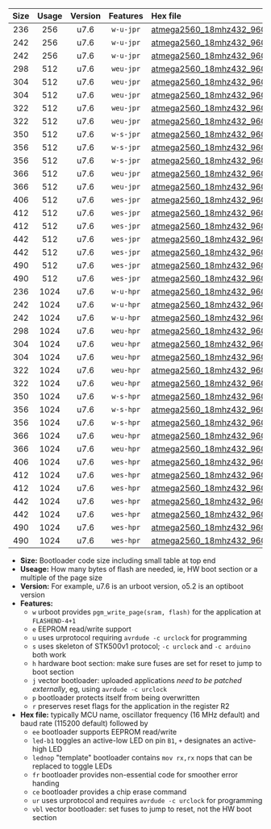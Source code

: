 |Size|Usage|Version|Features|Hex file|
|:-:|:-:|:-:|:-:|:--|
|236|256|u7.6|`w-u-jpr`|[atmega2560_18mhz432_9600bps_ur_vbl.hex](https://raw.githubusercontent.com/stefanrueger/urboot/main/atmega2560_18mhz432_9600bps_ur_vbl.hex)|
|242|256|u7.6|`w-u-jpr`|[atmega2560_18mhz432_9600bps_led+b7_ur_vbl.hex](https://raw.githubusercontent.com/stefanrueger/urboot/main/atmega2560_18mhz432_9600bps_led+b7_ur_vbl.hex)|
|242|256|u7.6|`w-u-jpr`|[atmega2560_18mhz432_9600bps_lednop_ur_vbl.hex](https://raw.githubusercontent.com/stefanrueger/urboot/main/atmega2560_18mhz432_9600bps_lednop_ur_vbl.hex)|
|298|512|u7.6|`weu-jpr`|[atmega2560_18mhz432_9600bps_ee_ur_vbl.hex](https://raw.githubusercontent.com/stefanrueger/urboot/main/atmega2560_18mhz432_9600bps_ee_ur_vbl.hex)|
|304|512|u7.6|`weu-jpr`|[atmega2560_18mhz432_9600bps_ee_led+b7_ur_vbl.hex](https://raw.githubusercontent.com/stefanrueger/urboot/main/atmega2560_18mhz432_9600bps_ee_led+b7_ur_vbl.hex)|
|304|512|u7.6|`weu-jpr`|[atmega2560_18mhz432_9600bps_ee_lednop_ur_vbl.hex](https://raw.githubusercontent.com/stefanrueger/urboot/main/atmega2560_18mhz432_9600bps_ee_lednop_ur_vbl.hex)|
|322|512|u7.6|`weu-jpr`|[atmega2560_18mhz432_9600bps_ee_led+b7_fr_ur_vbl.hex](https://raw.githubusercontent.com/stefanrueger/urboot/main/atmega2560_18mhz432_9600bps_ee_led+b7_fr_ur_vbl.hex)|
|322|512|u7.6|`weu-jpr`|[atmega2560_18mhz432_9600bps_ee_lednop_fr_ur_vbl.hex](https://raw.githubusercontent.com/stefanrueger/urboot/main/atmega2560_18mhz432_9600bps_ee_lednop_fr_ur_vbl.hex)|
|350|512|u7.6|`w-s-jpr`|[atmega2560_18mhz432_9600bps_vbl.hex](https://raw.githubusercontent.com/stefanrueger/urboot/main/atmega2560_18mhz432_9600bps_vbl.hex)|
|356|512|u7.6|`w-s-jpr`|[atmega2560_18mhz432_9600bps_led+b7_vbl.hex](https://raw.githubusercontent.com/stefanrueger/urboot/main/atmega2560_18mhz432_9600bps_led+b7_vbl.hex)|
|356|512|u7.6|`w-s-jpr`|[atmega2560_18mhz432_9600bps_lednop_vbl.hex](https://raw.githubusercontent.com/stefanrueger/urboot/main/atmega2560_18mhz432_9600bps_lednop_vbl.hex)|
|366|512|u7.6|`weu-jpr`|[atmega2560_18mhz432_9600bps_ee_led+b7_fr_ce_ur_vbl.hex](https://raw.githubusercontent.com/stefanrueger/urboot/main/atmega2560_18mhz432_9600bps_ee_led+b7_fr_ce_ur_vbl.hex)|
|366|512|u7.6|`weu-jpr`|[atmega2560_18mhz432_9600bps_ee_lednop_fr_ce_ur_vbl.hex](https://raw.githubusercontent.com/stefanrueger/urboot/main/atmega2560_18mhz432_9600bps_ee_lednop_fr_ce_ur_vbl.hex)|
|406|512|u7.6|`wes-jpr`|[atmega2560_18mhz432_9600bps_ee_vbl.hex](https://raw.githubusercontent.com/stefanrueger/urboot/main/atmega2560_18mhz432_9600bps_ee_vbl.hex)|
|412|512|u7.6|`wes-jpr`|[atmega2560_18mhz432_9600bps_ee_led+b7_vbl.hex](https://raw.githubusercontent.com/stefanrueger/urboot/main/atmega2560_18mhz432_9600bps_ee_led+b7_vbl.hex)|
|412|512|u7.6|`wes-jpr`|[atmega2560_18mhz432_9600bps_ee_lednop_vbl.hex](https://raw.githubusercontent.com/stefanrueger/urboot/main/atmega2560_18mhz432_9600bps_ee_lednop_vbl.hex)|
|442|512|u7.6|`wes-jpr`|[atmega2560_18mhz432_9600bps_ee_led+b7_fr_vbl.hex](https://raw.githubusercontent.com/stefanrueger/urboot/main/atmega2560_18mhz432_9600bps_ee_led+b7_fr_vbl.hex)|
|442|512|u7.6|`wes-jpr`|[atmega2560_18mhz432_9600bps_ee_lednop_fr_vbl.hex](https://raw.githubusercontent.com/stefanrueger/urboot/main/atmega2560_18mhz432_9600bps_ee_lednop_fr_vbl.hex)|
|490|512|u7.6|`wes-jpr`|[atmega2560_18mhz432_9600bps_ee_led+b7_fr_ce_vbl.hex](https://raw.githubusercontent.com/stefanrueger/urboot/main/atmega2560_18mhz432_9600bps_ee_led+b7_fr_ce_vbl.hex)|
|490|512|u7.6|`wes-jpr`|[atmega2560_18mhz432_9600bps_ee_lednop_fr_ce_vbl.hex](https://raw.githubusercontent.com/stefanrueger/urboot/main/atmega2560_18mhz432_9600bps_ee_lednop_fr_ce_vbl.hex)|
|236|1024|u7.6|`w-u-hpr`|[atmega2560_18mhz432_9600bps_ur.hex](https://raw.githubusercontent.com/stefanrueger/urboot/main/atmega2560_18mhz432_9600bps_ur.hex)|
|242|1024|u7.6|`w-u-hpr`|[atmega2560_18mhz432_9600bps_led+b7_ur.hex](https://raw.githubusercontent.com/stefanrueger/urboot/main/atmega2560_18mhz432_9600bps_led+b7_ur.hex)|
|242|1024|u7.6|`w-u-hpr`|[atmega2560_18mhz432_9600bps_lednop_ur.hex](https://raw.githubusercontent.com/stefanrueger/urboot/main/atmega2560_18mhz432_9600bps_lednop_ur.hex)|
|298|1024|u7.6|`weu-hpr`|[atmega2560_18mhz432_9600bps_ee_ur.hex](https://raw.githubusercontent.com/stefanrueger/urboot/main/atmega2560_18mhz432_9600bps_ee_ur.hex)|
|304|1024|u7.6|`weu-hpr`|[atmega2560_18mhz432_9600bps_ee_led+b7_ur.hex](https://raw.githubusercontent.com/stefanrueger/urboot/main/atmega2560_18mhz432_9600bps_ee_led+b7_ur.hex)|
|304|1024|u7.6|`weu-hpr`|[atmega2560_18mhz432_9600bps_ee_lednop_ur.hex](https://raw.githubusercontent.com/stefanrueger/urboot/main/atmega2560_18mhz432_9600bps_ee_lednop_ur.hex)|
|322|1024|u7.6|`weu-hpr`|[atmega2560_18mhz432_9600bps_ee_led+b7_fr_ur.hex](https://raw.githubusercontent.com/stefanrueger/urboot/main/atmega2560_18mhz432_9600bps_ee_led+b7_fr_ur.hex)|
|322|1024|u7.6|`weu-hpr`|[atmega2560_18mhz432_9600bps_ee_lednop_fr_ur.hex](https://raw.githubusercontent.com/stefanrueger/urboot/main/atmega2560_18mhz432_9600bps_ee_lednop_fr_ur.hex)|
|350|1024|u7.6|`w-s-hpr`|[atmega2560_18mhz432_9600bps.hex](https://raw.githubusercontent.com/stefanrueger/urboot/main/atmega2560_18mhz432_9600bps.hex)|
|356|1024|u7.6|`w-s-hpr`|[atmega2560_18mhz432_9600bps_led+b7.hex](https://raw.githubusercontent.com/stefanrueger/urboot/main/atmega2560_18mhz432_9600bps_led+b7.hex)|
|356|1024|u7.6|`w-s-hpr`|[atmega2560_18mhz432_9600bps_lednop.hex](https://raw.githubusercontent.com/stefanrueger/urboot/main/atmega2560_18mhz432_9600bps_lednop.hex)|
|366|1024|u7.6|`weu-hpr`|[atmega2560_18mhz432_9600bps_ee_led+b7_fr_ce_ur.hex](https://raw.githubusercontent.com/stefanrueger/urboot/main/atmega2560_18mhz432_9600bps_ee_led+b7_fr_ce_ur.hex)|
|366|1024|u7.6|`weu-hpr`|[atmega2560_18mhz432_9600bps_ee_lednop_fr_ce_ur.hex](https://raw.githubusercontent.com/stefanrueger/urboot/main/atmega2560_18mhz432_9600bps_ee_lednop_fr_ce_ur.hex)|
|406|1024|u7.6|`wes-hpr`|[atmega2560_18mhz432_9600bps_ee.hex](https://raw.githubusercontent.com/stefanrueger/urboot/main/atmega2560_18mhz432_9600bps_ee.hex)|
|412|1024|u7.6|`wes-hpr`|[atmega2560_18mhz432_9600bps_ee_led+b7.hex](https://raw.githubusercontent.com/stefanrueger/urboot/main/atmega2560_18mhz432_9600bps_ee_led+b7.hex)|
|412|1024|u7.6|`wes-hpr`|[atmega2560_18mhz432_9600bps_ee_lednop.hex](https://raw.githubusercontent.com/stefanrueger/urboot/main/atmega2560_18mhz432_9600bps_ee_lednop.hex)|
|442|1024|u7.6|`wes-hpr`|[atmega2560_18mhz432_9600bps_ee_led+b7_fr.hex](https://raw.githubusercontent.com/stefanrueger/urboot/main/atmega2560_18mhz432_9600bps_ee_led+b7_fr.hex)|
|442|1024|u7.6|`wes-hpr`|[atmega2560_18mhz432_9600bps_ee_lednop_fr.hex](https://raw.githubusercontent.com/stefanrueger/urboot/main/atmega2560_18mhz432_9600bps_ee_lednop_fr.hex)|
|490|1024|u7.6|`wes-hpr`|[atmega2560_18mhz432_9600bps_ee_led+b7_fr_ce.hex](https://raw.githubusercontent.com/stefanrueger/urboot/main/atmega2560_18mhz432_9600bps_ee_led+b7_fr_ce.hex)|
|490|1024|u7.6|`wes-hpr`|[atmega2560_18mhz432_9600bps_ee_lednop_fr_ce.hex](https://raw.githubusercontent.com/stefanrueger/urboot/main/atmega2560_18mhz432_9600bps_ee_lednop_fr_ce.hex)|

- **Size:** Bootloader code size including small table at top end
- **Useage:** How many bytes of flash are needed, ie, HW boot section or a multiple of the page size
- **Version:** For example, u7.6 is an urboot version, o5.2 is an optiboot version
- **Features:**
  + `w` urboot provides `pgm_write_page(sram, flash)` for the application at `FLASHEND-4+1`
  + `e` EEPROM read/write support
  + `u` uses urprotocol requiring `avrdude -c urclock` for programming
  + `s` uses skeleton of STK500v1 protocol; `-c urclock` and `-c arduino` both work
  + `h` hardware boot section: make sure fuses are set for reset to jump to boot section
  + `j` vector bootloader: uploaded applications *need to be patched externally*, eg, using `avrdude -c urclock`
  + `p` bootloader protects itself from being overwritten
  + `r` preserves reset flags for the application in the register R2
- **Hex file:** typically MCU name, oscillator frequency (16 MHz default) and baud rate (115200 default) followed by
  + `ee` bootloader supports EEPROM read/write
  + `led-b1` toggles an active-low LED on pin `B1`, `+` designates an active-high LED
  + `lednop` "template" bootloader contains `mov rx,rx` nops that can be replaced to toggle LEDs
  + `fr` bootloader provides non-essential code for smoother error handing
  + `ce` bootloader provides a chip erase command
  + `ur` uses urprotocol and requires `avrdude -c urclock` for programming
  + `vbl` vector bootloader: set fuses to jump to reset, not the HW boot section
